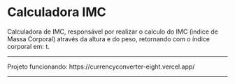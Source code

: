 # Calculadora IMC

Calculadora de IMC, responsável por realizar o calculo do IMC (ìndice de Massa Corporal) através da altura e do peso, retornando com o índice corporal em: t. <br>
<hr>
Projeto funcionando: https://currencyconverter-eight.vercel.app/ <br>
<hr> 

